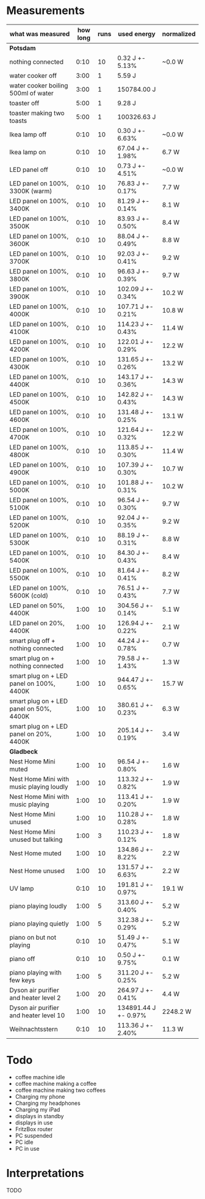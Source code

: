 # Measurements

what was measured                        | how long | runs | used energy          | normalized
-----------------------------------------|----------|------|----------------------|------------
**Potsdam**                              |          |      |                      |
nothing connected                        |     0:10 |   10 |      0.32 J +- 5.13% |   ~0.0 W
water cooker off                         |     3:00 |    1 |      5.59 J          |
water cooker boiling 500ml of water      |     3:00 |    1 | 150784.00 J          |
toaster off                              |     5:00 |    1 |      9.28 J          |
toaster making two toasts                |     5:00 |    1 | 100326.63 J          |
Ikea lamp off                            |     0:10 |   10 |      0.30 J +- 6.63% |   ~0.0 W
Ikea lamp on                             |     0:10 |   10 |     67.04 J +- 1.98% |    6.7 W
LED panel off                            |     0:10 |   10 |      0.73 J +- 4.51% |   ~0.0 W
LED panel on 100%, 3300K (warm)          |     0:10 |   10 |     76.83 J +- 0.17% |    7.7 W
LED panel on 100%, 3400K                 |     0:10 |   10 |     81.29 J +- 0.14% |    8.1 W
LED panel on 100%, 3500K                 |     0:10 |   10 |     83.93 J +- 0.50% |    8.4 W
LED panel on 100%, 3600K                 |     0:10 |   10 |     88.04 J +- 0.49% |    8.8 W
LED panel on 100%, 3700K                 |     0:10 |   10 |     92.03 J +- 0.41% |    9.2 W
LED panel on 100%, 3800K                 |     0:10 |   10 |     96.63 J +- 0.39% |    9.7 W
LED panel on 100%, 3900K                 |     0:10 |   10 |    102.09 J +- 0.34% |   10.2 W
LED panel on 100%, 4000K                 |     0:10 |   10 |    107.71 J +- 0.21% |   10.8 W
LED panel on 100%, 4100K                 |     0:10 |   10 |    114.23 J +- 0.43% |   11.4 W
LED panel on 100%, 4200K                 |     0:10 |   10 |    122.01 J +- 0.29% |   12.2 W
LED panel on 100%, 4300K                 |     0:10 |   10 |    131.65 J +- 0.26% |   13.2 W
LED panel on 100%, 4400K                 |     0:10 |   10 |    143.17 J +- 0.36% |   14.3 W
LED panel on 100%, 4500K                 |     0:10 |   10 |    142.82 J +- 0.43% |   14.3 W
LED panel on 100%, 4600K                 |     0:10 |   10 |    131.48 J +- 0.25% |   13.1 W
LED panel on 100%, 4700K                 |     0:10 |   10 |    121.64 J +- 0.32% |   12.2 W
LED panel on 100%, 4800K                 |     0:10 |   10 |    113.85 J +- 0.30% |   11.4 W
LED panel on 100%, 4900K                 |     0:10 |   10 |    107.39 J +- 0.30% |   10.7 W
LED panel on 100%, 5000K                 |     0:10 |   10 |    101.88 J +- 0.31% |   10.2 W
LED panel on 100%, 5100K                 |     0:10 |   10 |     96.54 J +- 0.30% |    9.7 W
LED panel on 100%, 5200K                 |     0:10 |   10 |     92.04 J +- 0.35% |    9.2 W
LED panel on 100%, 5300K                 |     0:10 |   10 |     88.19 J +- 0.31% |    8.8 W
LED panel on 100%, 5400K                 |     0:10 |   10 |     84.30 J +- 0.43% |    8.4 W
LED panel on 100%, 5500K                 |     0:10 |   10 |     81.64 J +- 0.41% |    8.2 W
LED panel on 100%, 5600K (cold)          |     0:10 |   10 |     76.51 J +- 0.43% |    7.7 W
LED panel on 50%, 4400K                  |     1:00 |   10 |    304.56 J +- 0.14% |    5.1 W
LED panel on 20%, 4400K                  |     1:00 |   10 |    126.94 J +- 0.22% |    2.1 W
smart plug off + nothing connected       |     1:00 |   10 |     44.24 J +- 0.78% |    0.7 W
smart plug on + nothing connected        |     1:00 |   10 |     79.58 J +- 1.43% |    1.3 W
smart plug on + LED panel on 100%, 4400K |     1:00 |   10 |    944.47 J +- 0.65% |   15.7 W
smart plug on + LED panel on 50%, 4400K  |     1:00 |   10 |    380.61 J +- 0.23% |    6.3 W
smart plug on + LED panel on 20%, 4400K  |     1:00 |   10 |    205.14 J +- 0.19% |    3.4 W
**Gladbeck**                             |          |      |
Nest Home Mini muted                     |     1:00 |   10 |     96.54 J +- 0.80% |    1.6 W
Nest Home Mini with music playing loudly |     1:00 |   10 |    113.32 J +- 0.82% |    1.9 W
Nest Home Mini with music playing        |     1:00 |   10 |    113.41 J +- 0.20% |    1.9 W
Nest Home Mini unused                    |     1:00 |   10 |    110.28 J +- 0.28% |    1.8 W
Nest Home Mini unused but talking        |     1:00 |    3 |    110.23 J +- 0.12% |    1.8 W
Nest Home muted                          |     1:00 |   10 |    134.86 J +- 8.22% |    2.2 W
Nest Home unused                         |     1:00 |   10 |    131.57 J +- 6.63% |    2.2 W
UV lamp                                  |     0:10 |   10 |    191.81 J +- 0.97% |   19.1 W
piano playing loudly                     |     1:00 |    5 |    313.60 J +- 0.40% |    5.2 W
piano playing quietly                    |     1:00 |    5 |    312.38 J +- 0.29% |    5.2 W
piano on but not playing                 |     0:10 |   10 |     51.49 J +- 0.47% |    5.1 W
piano off                                |     0:10 |   10 |      0.50 J +- 9.75% |    0.1 W
piano playing with few keys              |     1:00 |    5 |    311.20 J +- 0.25% |    5.2 W
Dyson air purifier and heater level 2    |     1:00 |   20 |    264.97 J +- 0.41% |    4.4 W
Dyson air purifier and heater level 10   |     1:00 |   10 | 134891.44 J +- 0.97% | 2248.2 W
Weihnachtsstern                          |     0:10 |   10 |    113.36 J +- 2.40% |   11.3 W

# Todo

- coffee machine idle
- coffee machine making a coffee
- coffee machine making two coffees
- Charging my phone
- Charging my headphones
- Charging my iPad
- displays in standby
- displays in use
- FritzBox router
- PC suspended
- PC idle
- PC in use

# Interpretations

TODO
